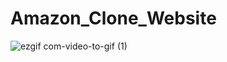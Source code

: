 # Amazon_Clone_Website

![ezgif com-video-to-gif (1)](https://github.com/alintapanygt/Amazon_Clone_Website/assets/151405768/2682570e-d476-4c02-bfad-077c22a5c374)
